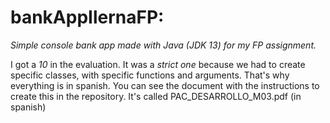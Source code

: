 # bankAppIlernaFP:
_Simple console bank app made with Java (JDK 13) for my FP assignment._

I got a *10* in the evaluation. It was a *strict one* because we had to create specific classes, with specific functions and arguments. That's why everything is in spanish.
You can see the document with the instructions to create this in the repository. It's called PAC_DESARROLLO_M03.pdf (in spanish)
